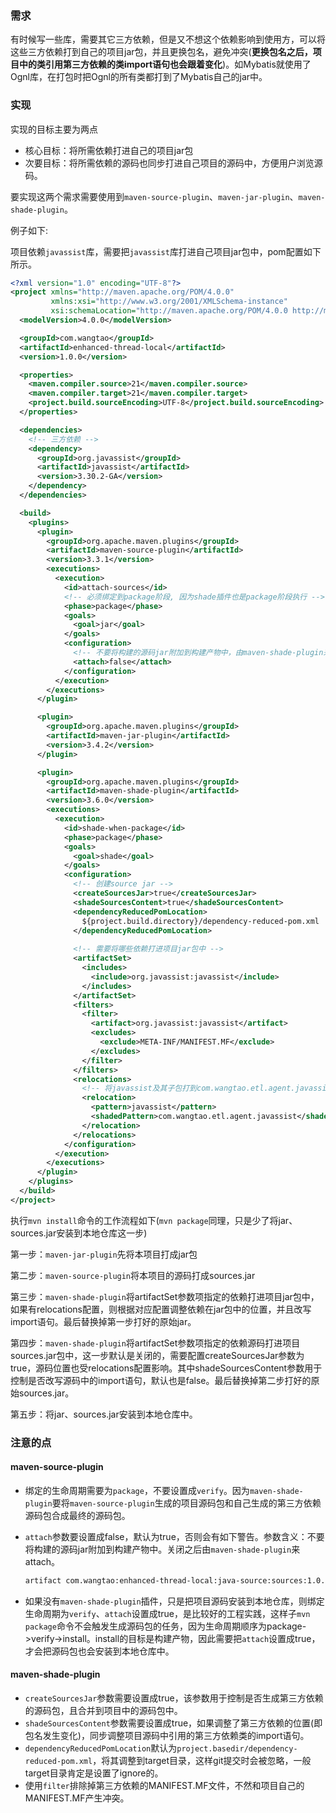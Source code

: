 ### 需求

有时候写一些库，需要其它三方依赖，但是又不想这个依赖影响到使用方，可以将这些三方依赖打到自己的项目jar包，并且更换包名，避免冲突(**更换包名之后，项目中的类引用第三方依赖的类import语句也会跟着变化**)。如Mybatis就使用了Ognl库，在打包时把Ognl的所有类都打到了Mybatis自己的jar中。

### 实现

实现的目标主要为两点

* 核心目标：将所需依赖打进自己的项目jar包
* 次要目标：将所需依赖的源码也同步打进自己项目的源码中，方便用户浏览源码。

要实现这两个需求需要使用到`maven-source-plugin`、`maven-jar-plugin`、`maven-shade-plugin`。

例子如下:

项目依赖`javassist`库，需要把`javassist`库打进自己项目jar包中，pom配置如下所示。

```xml
<?xml version="1.0" encoding="UTF-8"?>
<project xmlns="http://maven.apache.org/POM/4.0.0"
         xmlns:xsi="http://www.w3.org/2001/XMLSchema-instance"
         xsi:schemaLocation="http://maven.apache.org/POM/4.0.0 http://maven.apache.org/xsd/maven-4.0.0.xsd">
  <modelVersion>4.0.0</modelVersion>

  <groupId>com.wangtao</groupId>
  <artifactId>enhanced-thread-local</artifactId>
  <version>1.0.0</version>

  <properties>
    <maven.compiler.source>21</maven.compiler.source>
    <maven.compiler.target>21</maven.compiler.target>
    <project.build.sourceEncoding>UTF-8</project.build.sourceEncoding>
  </properties>

  <dependencies>
    <!-- 三方依赖 -->
    <dependency>
      <groupId>org.javassist</groupId>
      <artifactId>javassist</artifactId>
      <version>3.30.2-GA</version>
    </dependency>
  </dependencies>

  <build>
    <plugins>
      <plugin>
        <groupId>org.apache.maven.plugins</groupId>
        <artifactId>maven-source-plugin</artifactId>
        <version>3.3.1</version>
        <executions>
          <execution>
            <id>attach-sources</id>
            <!-- 必须绑定到package阶段, 因为shade插件也是package阶段执行 -->
            <phase>package</phase>
            <goals>
              <goal>jar</goal>
            </goals>
            <configuration>
              <!-- 不要将构建的源码jar附加到构建产物中，由maven-shade-plugin来做 -->
              <attach>false</attach>
            </configuration>
          </execution>
        </executions>
      </plugin>

      <plugin>
        <groupId>org.apache.maven.plugins</groupId>
        <artifactId>maven-jar-plugin</artifactId>
        <version>3.4.2</version>
      </plugin>

      <plugin>
        <groupId>org.apache.maven.plugins</groupId>
        <artifactId>maven-shade-plugin</artifactId>
        <version>3.6.0</version>
        <executions>
          <execution>
            <id>shade-when-package</id>
            <phase>package</phase>
            <goals>
              <goal>shade</goal>
            </goals>
            <configuration>
              <!-- 创建source jar -->
              <createSourcesJar>true</createSourcesJar>
              <shadeSourcesContent>true</shadeSourcesContent>
              <dependencyReducedPomLocation>
                ${project.build.directory}/dependency-reduced-pom.xml
              </dependencyReducedPomLocation>
              
              <!-- 需要将哪些依赖打进项目jar包中 -->
              <artifactSet>
                <includes>
                  <include>org.javassist:javassist</include>
                </includes>
              </artifactSet>
              <filters>
                <filter>
                  <artifact>org.javassist:javassist</artifact>
                  <excludes>
                    <exclude>META-INF/MANIFEST.MF</exclude>
                  </excludes>
                </filter>
              </filters>
              <relocations>
                <!-- 将javassist及其子包打到com.wangtao.etl.agent.javassist包中 -->
                <relocation>
                  <pattern>javassist</pattern>
                  <shadedPattern>com.wangtao.etl.agent.javassist</shadedPattern>
                </relocation>
              </relocations>
            </configuration>
          </execution>
        </executions>
      </plugin>
    </plugins>
  </build>
</project>
```

执行`mvn install`命令的工作流程如下(`mvn package`同理，只是少了将jar、sources.jar安装到本地仓库这一步)

第一步：`maven-jar-plugin`先将本项目打成jar包

第二步：`maven-source-plugin`将本项目的源码打成sources.jar

第三步：`maven-shade-plugin`将artifactSet参数项指定的依赖打进项目jar包中，如果有relocations配置，则根据对应配置调整依赖在jar包中的位置，并且改写import语句。最后替换掉第一步打好的原始jar。

第四步：`maven-shade-plugin`将artifactSet参数项指定的依赖源码打进项目sources.jar包中，这一步默认是关闭的，需要配置createSourcesJar参数为true，源码位置也受relocations配置影响。其中shadeSourcesContent参数用于控制是否改写源码中的import语句，默认也是false。最后替换掉第二步打好的原始sources.jar。

第五步：将jar、sources.jar安装到本地仓库中。

### 注意的点

#### maven-source-plugin

* 绑定的生命周期需要为`package`，不要设置成`verify`。因为`maven-shade-plugin`要将`maven-source-plugin`生成的项目源码包和自己生成的第三方依赖源码包合成最终的源码包。

* `attach`参数要设置成false，默认为true，否则会有如下警告。参数含义：不要将构建的源码jar附加到构建产物中。关闭之后由`maven-shade-plugin`来attach。

  ```tex
  artifact com.wangtao:enhanced-thread-local:java-source:sources:1.0.0 already attached, replace previous instance
  ```

* 如果没有`maven-shade-plugin`插件，只是把项目源码安装到本地仓库，则绑定生命周期为`verify`、`attach`设置成true，是比较好的工程实践，这样子`mvn package`命令不会触发生成源码包的任务，因为生命周期顺序为package->verify->install。install的目标是构建产物，因此需要把`attach`设置成true，才会把源码包也会安装到本地仓库中。

#### maven-shade-plugin

* `createSourcesJar`参数需要设置成true，该参数用于控制是否生成第三方依赖的源码包，且合并到项目中的源码包中。
* `shadeSourcesContent`参数需要设置成true，如果调整了第三方依赖的位置(即包名发生变化)，同步调整项目源码中引用的第三方依赖类的import语句。
* `dependencyReducedPomLocation`默认为`project.basedir/dependency-reduced-pom.xml`，将其调整到target目录，这样git提交时会被忽略，一般target目录肯定是设置了ignore的。
* 使用`filter`排除掉第三方依赖的MANIFEST.MF文件，不然和项目自己的MANIFEST.MF产生冲突。



